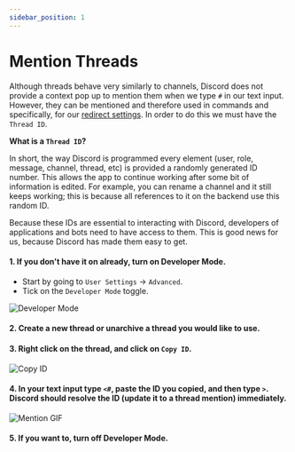 ```yaml
---
sidebar_position: 1
---
```


# Mention Threads
Although threads behave very similarly to channels, Discord does not provide a context pop up to mention them when we type `#` in our text input. However, they can be mentioned and therefore used in commands and specifically, for our [redirect settings](/docs/Commands/redirect). In order to do this we must have the `Thread ID`.

**What is a `Thread ID`?**

In short, the way Discord is programmed every element (user, role, message, channel, thread, etc) is provided a randomly generated ID number. This allows the app to continue working after some bit of information is edited. For example, you can rename a channel and it still keeps working; this is because all references to it on the backend use this random ID.

Because these IDs are essential to interacting with Discord, developers of applications and bots need to have access to them. This is good news for us, because Discord has made them easy to get.

#### 1. If you don't have it on already, **turn on Developer Mode**. ####
- Start by going to `User Settings` &#8594; `Advanced`.
- Tick on the `Developer Mode` toggle.

![Developer Mode](/img/devmode.png)

#### 2. Create a new thread or unarchive a thread you would like to use. ####

#### 3. Right click on the thread, and click on `Copy ID`. ####
![Copy ID](/img/copyid.png)

#### 4. In your text input type `<#`, paste the ID you copied, and then type `>`. Discord should resolve the ID (update it to a thread mention) immediately. ####
![Mention GIF](/img/mention.gif)

#### 5. If you want to, turn off Developer Mode. ###